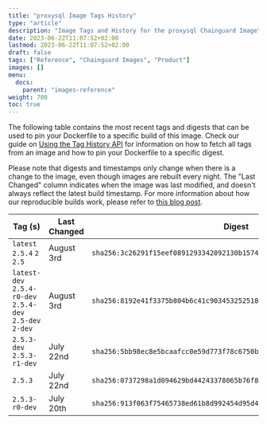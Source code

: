 ```yaml
---
title: "proxysql Image Tags History"
type: "article"
description: "Image Tags and History for the proxysql Chainguard Image"
date: 2023-06-22T11:07:52+02:00
lastmod: 2023-06-22T11:07:52+02:00
draft: false
tags: ["Reference", "Chainguard Images", "Product"]
images: []
menu:
  docs:
    parent: "images-reference"
weight: 700
toc: true
---
```


The following table contains the most recent tags and digests that can be used to pin your Dockerfile to a specific build of this image. Check our guide on [Using the Tag History API](/chainguard/chainguard-images/using-the-tag-history-api/) for information on how to fetch all tags from an image and how to pin your Dockerfile to a specific digest.

Please note that digests and timestamps only change when there is a change to the image, even though images are rebuilt every night. The "Last Changed" column indicates when the image was last modified, and doesn't always reflect the latest build timestamp. For more information about how our reproducible builds work, please refer to [this blog post](https://www.chainguard.dev/unchained/reproducing-chainguards-reproducible-image-builds).

| Tag (s)                                                    | Last Changed | Digest                                                                    |
|------------------------------------------------------------|--------------|---------------------------------------------------------------------------|
|  `latest` `2.5.4` `2` `2.5`                                | August 3rd   | `sha256:3c26291f15eef0891293342092130b15743ced2c71c0a1e1fbb0c8945f8a471a` |
|  `latest-dev` `2.5.4-r0-dev` `2.5.4-dev` `2.5-dev` `2-dev` | August 3rd   | `sha256:8192e41f3375b804b6c41c903453252518577f70b52a8fea052f93d69b23ce11` |
|  `2.5.3-dev` `2.5.3-r1-dev`                                | July 22nd    | `sha256:5bb98ec8e5bcaafcc0e59d773f78c6750ba8496ae66cee80f299e4423d329964` |
|  `2.5.3`                                                   | July 22nd    | `sha256:0737298a1d094629bd44243378065b76f85744db18445085674901dbcaf990c2` |
|  `2.5.3-r0-dev`                                            | July 20th    | `sha256:913f063f75465738ed61b8d992454d95d4bcc99b2ada4c5ed148ae41d06f80af` |
